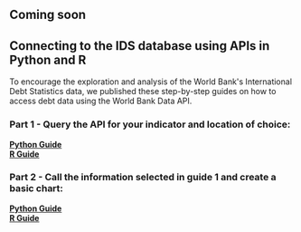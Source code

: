 ## Coming soon
## Connecting to the IDS database using APIs in Python and R

To encourage the exploration and analysis of the World Bank's International Debt Statistics data, we published these step-by-step guides on how to access debt data using the World Bank Data API.

### Part 1 - Query the API for your indicator and location of choice:
**[Python Guide](https://worldbank.github.io/debt-data/api-guide/ids-api-guide-python-1.html)** <br>
**[R Guide](https://worldbank.github.io/debt-data/api-guide/ids-api-guide-r-1.html)**

### Part 2 - Call the information selected in guide 1 and create a basic chart:
**[Python Guide](https://worldbank.github.io/debt-data/api-guide/ids-api-guide-python-2.html)** <br>
**[R Guide](https://worldbank.github.io/debt-data/api-guide/ids-api-guide-r-2.html)**
